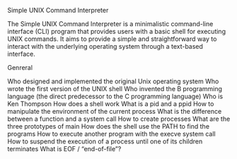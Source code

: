 Simple UNIX Command Interpreter

The Simple UNIX Command Interpreter is a minimalistic command-line interface (CLI) program that provides users with a basic shell for executing UNIX commands. It aims to provide a simple and straightforward way to interact with the underlying operating system through a text-based interface.

Genreral

Who designed and implemented the original Unix operating system
Who wrote the first version of the UNIX shell
Who invented the B programming language (the direct predecessor to the C programming language)
Who is Ken Thompson
How does a shell work
What is a pid and a ppid
How to manipulate the environment of the current process
What is the difference between a function and a system call
How to create processes
What are the three prototypes of main
How does the shell use the PATH to find the programs
How to execute another program with the execve system call
How to suspend the execution of a process until one of its children terminates
What is EOF / “end-of-file”?


